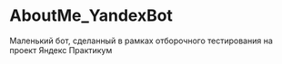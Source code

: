 # AboutMe_YandexBot
Маленький бот, сделанный в рамках отборочного тестирования на проект Яндекс Практикум
